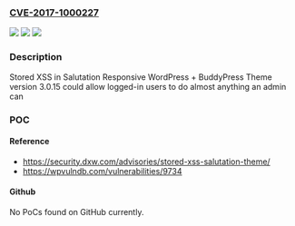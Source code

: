 ### [CVE-2017-1000227](https://cve.mitre.org/cgi-bin/cvename.cgi?name=CVE-2017-1000227)
![](https://img.shields.io/static/v1?label=Product&message=n%2Fa&color=blue)
![](https://img.shields.io/static/v1?label=Version&message=n%2Fa&color=blue)
![](https://img.shields.io/static/v1?label=Vulnerability&message=n%2Fa&color=brighgreen)

### Description

Stored XSS in Salutation Responsive WordPress + BuddyPress Theme version 3.0.15 could allow logged-in users to do almost anything an admin can

### POC

#### Reference
- https://security.dxw.com/advisories/stored-xss-salutation-theme/
- https://wpvulndb.com/vulnerabilities/9734

#### Github
No PoCs found on GitHub currently.

